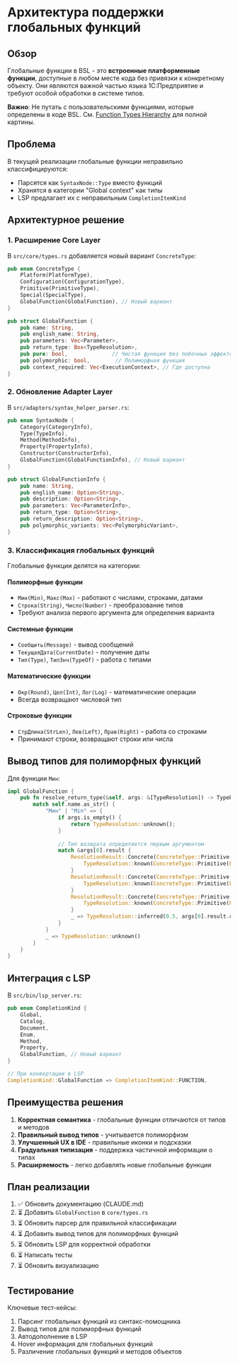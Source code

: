 # Архитектура поддержки глобальных функций

## Обзор

Глобальные функции в BSL - это **встроенные платформенные функции**, доступные в любом месте кода без привязки к конкретному объекту. Они являются важной частью языка 1С:Предприятие и требуют особой обработки в системе типов.

**Важно**: Не путать с пользовательскими функциями, которые определены в коде BSL. См. [Function Types Hierarchy](function_types_hierarchy.md) для полной картины.

## Проблема

В текущей реализации глобальные функции неправильно классифицируются:
- Парсятся как `SyntaxNode::Type` вместо функций
- Хранятся в категории "Global context" как типы
- LSP предлагает их с неправильным `CompletionItemKind`

## Архитектурное решение

### 1. Расширение Core Layer

В `src/core/types.rs` добавляется новый вариант `ConcreteType`:

```rust
pub enum ConcreteType {
    Platform(PlatformType),
    Configuration(ConfigurationType),
    Primitive(PrimitiveType),
    Special(SpecialType),
    GlobalFunction(GlobalFunction), // Новый вариант
}

pub struct GlobalFunction {
    pub name: String,
    pub english_name: String,
    pub parameters: Vec<Parameter>,
    pub return_type: Box<TypeResolution>,
    pub pure: bool,              // Чистая функция без побочных эффектов
    pub polymorphic: bool,        // Полиморфная функция
    pub context_required: Vec<ExecutionContext>, // Где доступна
}
```

### 2. Обновление Adapter Layer

В `src/adapters/syntax_helper_parser.rs`:

```rust
pub enum SyntaxNode {
    Category(CategoryInfo),
    Type(TypeInfo),
    Method(MethodInfo),
    Property(PropertyInfo),
    Constructor(ConstructorInfo),
    GlobalFunction(GlobalFunctionInfo), // Новый вариант
}

pub struct GlobalFunctionInfo {
    pub name: String,
    pub english_name: Option<String>,
    pub description: Option<String>,
    pub parameters: Vec<ParameterInfo>,
    pub return_type: Option<String>,
    pub return_description: Option<String>,
    pub polymorphic_variants: Vec<PolymorphicVariant>,
}
```

### 3. Классификация глобальных функций

Глобальные функции делятся на категории:

#### Полиморфные функции
- `Мин(Min)`, `Макс(Max)` - работают с числами, строками, датами
- `Строка(String)`, `Число(Number)` - преобразование типов
- Требуют анализа первого аргумента для определения варианта

#### Системные функции
- `Сообщить(Message)` - вывод сообщений
- `ТекущаяДата(CurrentDate)` - получение даты
- `Тип(Type)`, `ТипЗнч(TypeOf)` - работа с типами

#### Математические функции
- `Окр(Round)`, `Цел(Int)`, `Лог(Log)` - математические операции
- Всегда возвращают числовой тип

#### Строковые функции
- `СтрДлина(StrLen)`, `Лев(Left)`, `Прав(Right)` - работа со строками
- Принимают строки, возвращают строки или числа

## Вывод типов для полиморфных функций

Для функции `Мин`:

```rust
impl GlobalFunction {
    pub fn resolve_return_type(&self, args: &[TypeResolution]) -> TypeResolution {
        match self.name.as_str() {
            "Мин" | "Min" => {
                if args.is_empty() {
                    return TypeResolution::unknown();
                }
                
                // Тип возврата определяется первым аргументом
                match &args[0].result {
                    ResolutionResult::Concrete(ConcreteType::Primitive(PrimitiveType::Number)) => {
                        TypeResolution::known(ConcreteType::Primitive(PrimitiveType::Number))
                    }
                    ResolutionResult::Concrete(ConcreteType::Primitive(PrimitiveType::String)) => {
                        TypeResolution::known(ConcreteType::Primitive(PrimitiveType::String))
                    }
                    ResolutionResult::Concrete(ConcreteType::Primitive(PrimitiveType::Date)) => {
                        TypeResolution::known(ConcreteType::Primitive(PrimitiveType::Date))
                    }
                    _ => TypeResolution::inferred(0.5, args[0].result.clone())
                }
            }
            _ => TypeResolution::unknown()
        }
    }
}
```

## Интеграция с LSP

В `src/bin/lsp_server.rs`:

```rust
pub enum CompletionKind {
    Global,
    Catalog,
    Document,
    Enum,
    Method,
    Property,
    GlobalFunction, // Новый вариант
}

// При конвертации в LSP
CompletionKind::GlobalFunction => CompletionItemKind::FUNCTION,
```

## Преимущества решения

1. **Корректная семантика** - глобальные функции отличаются от типов и методов
2. **Правильный вывод типов** - учитывается полиморфизм
3. **Улучшенный UX в IDE** - правильные иконки и подсказки
4. **Градуальная типизация** - поддержка частичной информации о типах
5. **Расширяемость** - легко добавлять новые глобальные функции

## План реализации

1. ✅ Обновить документацию (CLAUDE.md)
2. ⏳ Добавить `GlobalFunction` в `core/types.rs`
3. ⏳ Обновить парсер для правильной классификации
4. ⏳ Добавить вывод типов для полиморфных функций
5. ⏳ Обновить LSP для корректной обработки
6. ⏳ Написать тесты
7. ⏳ Обновить визуализацию

## Тестирование

Ключевые тест-кейсы:

1. Парсинг глобальных функций из синтакс-помощника
2. Вывод типов для полиморфных функций
3. Автодополнение в LSP
4. Hover информация для глобальных функций
5. Различение глобальных функций и методов объектов